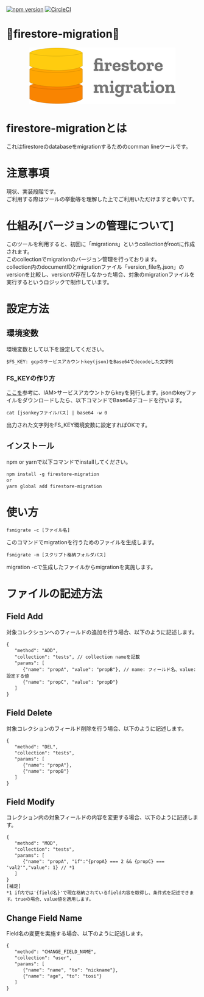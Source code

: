 [![npm version](https://badge.fury.io/js/firestore-migration.svg)](https://badge.fury.io/js/firestore-migration)
[![CircleCI](https://circleci.com/gh/gaku3601/firestore-migration.svg?style=svg)](https://circleci.com/gh/gaku3601/firestore-migration)
# 🎉firestore-migration🎉
<p align="center">
  <img src="./logo.png">
</p>

# firestore-migrationとは
これはfirestoreのdatabaseをmigrationするためのcomman lineツールです。  

# 注意事項
現状、実装段階です。  
ご利用する際はツールの挙動等を理解した上でご利用いただけますと幸いです。

# 仕組み[バージョンの管理について]
このツールを利用すると、初回に「migrations」というcollectionがrootに作成されます。  
このcollectionでmigrationのバージョン管理を行っております。  
collection内のdocumentIDとmigrationファイル「version_file名.json」のversionを比較し、versionが存在しなかった場合、対象のmigrationファイルを実行するというロジックで制作しています。  

# 設定方法
## 環境変数
環境変数として以下を設定してください。  

```
$FS_KEY: gcpのサービスアカウントkey(json)をBase64でdecodeした文字列
```

### FS_KEYの作り方
[ここを](https://cloud.google.com/iam/docs/creating-managing-service-account-keys?hl=ja)参考に、IAM>サービスアカウントからkeyを発行します。jsonのkeyファイルをダウンロードしたら、以下コマンドでBase64デコードを行います。

```
cat [jsonkeyファイルパス] | base64 -w 0
```

出力された文字列をFS_KEY環境変数に設定すればOKです。

## インストール
npm or yarnで以下コマンドでinstallしてください。

```
npm install -g firestore-migration
or
yarn global add firestore-migration
```

# 使い方

```
fsmigrate -c [ファイル名]
```
このコマンドでmigrationを行うためのファイルを生成します。

```
fsmigrate -m [スクリプト格納フォルダパス]
```
migration -cで生成したファイルからmigrationを実施します。

# ファイルの記述方法
## Field Add
対象コレクションへのフィールドの追加を行う場合、以下のように記述します。  

```
{
   "method": "ADD",
   "collection": "tests", // collection nameを記載
   "params": [
      {"name": "propA", "value": "propB"}, // name: フィールド名、value:設定する値
      {"name": "propC", "value": "propD"}
   ]
}
```

## Field Delete
対象コレクションのフィールド削除を行う場合、以下のように記述します。

```
{
   "method": "DEL",
   "collection": "tests",
   "params": [
      {"name": "propA"},
      {"name": "propB"}
   ]
}
```

## Field Modify
コレクション内の対象フィールドの内容を変更する場合、以下のように記述します。

```
{
   "method": "MOD",
   "collection": "tests",
   "params": [
      {"name": "propA", "if":"{propA} === 2 && {propC} === 'val2'","value": 1} // *1
   ]
}
[補足]
*1 if内では'{field名}'で現在格納されているfield内容を取得し、条件式を記述できます。trueの場合、value値を適用します。
```

## Change Field Name
Field名の変更を実施する場合、以下のように記述します。

```
{
   "method": "CHANGE_FIELD_NAME",
   "collection": "user",
   "params": [
      {"name": "name", "to": "nickname"},
      {"name": "age", "to": "tosi"}
   ]
}
```